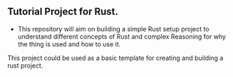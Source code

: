 ## Tutorial Project for Rust.

- This repository will aim on building a simple Rust setup project to understand different concepts of Rust and complex Reasoning for why the thing is used and how to use it.


This project could be used as a basic template for creating and building a rust project.